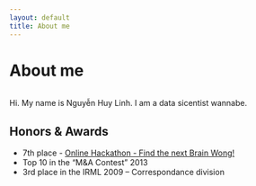 ```yaml
---
layout: default
title: About me
---
```


<div class="post">
	<h1 class="pageTitle">About me</h1>
	<img src="{{ '/assets/img/touring.jpg' | prepend: site.baseurl }}" alt=""> 
	<p class="intro">Hi. My name is Nguyễn Huy Linh. I am a data sicentist wannabe.</p>
	<h2>Honors &amp; Awards</h2>
	<ul>
		<li>7th place - <a href="http://discuss.analyticsvidhya.com/t/hackathon-3-0-share-your-approach-learning/2901/22">Online Hackathon - Find the next Brain Wong!</a> </li>
  		<li>Top 10 in the “M&amp;A Contest” 2013</li>
  		<li>3rd place in the IRML 2009 – Correspondance division</li>
  	</ul>
</div>
